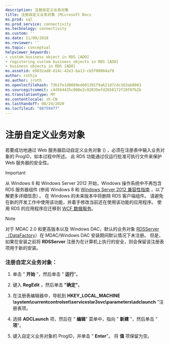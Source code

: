 ```yaml
---
description: 注册自定义业务对象
title: 注册自定义业务对象 |Microsoft Docs
ms.prod: sql
ms.prod_service: connectivity
ms.technology: connectivity
ms.custom: ''
ms.date: 11/09/2018
ms.reviewer: ''
ms.topic: conceptual
helpviewer_keywords:
- custom business object in RDS [ADO]
- registering custom business objects in RDS [ADO]
- business objects in RDS [ADO]
ms.assetid: e9032ad8-d14c-42e3-ba13-cb5f00084a79
author: rothja
ms.author: jroth
ms.openlocfilehash: 73b1fe1d0089ed601391f9a621d7cdc163ab8983
ms.sourcegitcommit: c4d564435c008e2c92035efd2658172f20f07b2b
ms.translationtype: MT
ms.contentlocale: zh-CN
ms.lasthandoff: 08/24/2020
ms.locfileid: "88759477"
---
```

# <a name="registering-a-custom-business-object"></a>注册自定义业务对象
若要成功地通过 Web 服务器启动自定义业务对象 () ，必须在注册表中输入业务对象的 ProgID，如本过程中所述。 此 RDS 功能通过仅运行批准可执行文件来保护 Web 服务器的安全性。  
  
> [!IMPORTANT]
>  从 Windows 8 和 Windows Server 2012 开始，Windows 操作系统中不再包含 RDS 服务器组件 (参阅 Windows 8 和 [Windows Server 2012 兼容性指南](https://www.microsoft.com/download/details.aspx?id=27416) ，以了解更多详细信息) 。 在 Windows 的未来版本中将删除 RDS 客户端组件。 请避免在新的开发工作中使用该功能，并着手修改当前还在使用该功能的应用程序。 使用 RDS 的应用程序应迁移到 [WCF 数据服务](https://go.microsoft.com/fwlink/?LinkId=199565)。  
  
> [!NOTE]
>  对于 MDAC 2.0 和更高版本以及 Windows DAC，默认的业务对象 [RDSServer （DataFactory](../../reference/rds-api/datafactory-object-rdsserver.md)）在 MDAC/Windows DAC 安装期间默认情况下未注册。 但是，如果在安装之前将 **RDSServer** 注册为在计算机上执行的安全，则会保留该注册表项用于新的安装。  
  
### <a name="to-register-a-custom-business-object"></a>注册自定义业务对象：  
  
1.  单击 " **开始** "，然后单击 " **运行**"。  
  
2.  键入 **RegEdit** ，然后单击 **"确定"**。  
  
3.  在注册表编辑器中，导航到 **HKEY_LOCAL_MACHINE \system\currentcontrolset\services\w3svc\parameters\adclaunch** "注册表项。  
  
4.  选择 **ADCLaunch** 项，然后在 " **编辑**" 菜单中，指向 " **新建** "，然后单击 " **项**"。  
  
5.  键入自定义业务对象的 ProgID，并单击 " **Enter**"。 将 **值** 项保留为空。